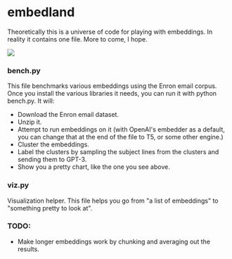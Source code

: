 # embedland
Theoretically this is a universe of code for playing with embeddings. In reality it contains one file. More to come, I hope.

![](https://user-images.githubusercontent.com/279531/221034510-aa4084a9-86dd-4ddc-99de-8718acd211b4.png)

### bench.py
This file benchmarks various embeddings using the Enron email corpus. Once you install the various libraries it needs, you can run it with python bench.py. It will:
* Download the Enron email dataset.
* Unzip it.
* Attempt to run embeddings on it (with OpenAI's embedder as a default, you can change that at the end of the file to T5, or some other engine.)
* Cluster the embeddings.
* Label the clusters by sampling the subject lines from the clusters and sending them to GPT-3.
* Show you a pretty chart, like the one you see above. 

### viz.py
Visualization helper. This file helps you go from "a list of embeddings" to "something pretty to look at". 

### TODO:
* Make longer embeddings work by chunking and averaging out the results.
